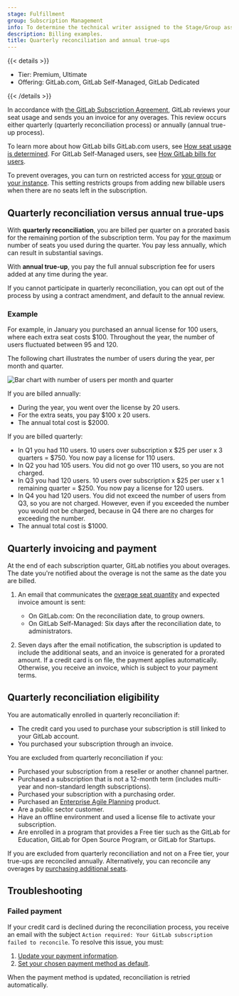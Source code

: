 ```yaml
---
stage: Fulfillment
group: Subscription Management
info: To determine the technical writer assigned to the Stage/Group associated with this page, see https://handbook.gitlab.com/handbook/product/ux/technical-writing/#assignments
description: Billing examples.
title: Quarterly reconciliation and annual true-ups
---
```


{{< details >}}

- Tier: Premium, Ultimate
- Offering: GitLab.com, GitLab Self-Managed, GitLab Dedicated

{{< /details >}}

In accordance with [the GitLab Subscription Agreement](https://about.gitlab.com/terms/),
GitLab reviews your seat usage and sends you an invoice for any overages.
This review occurs either quarterly (quarterly reconciliation process) or annually (annual true-up process).

To learn more about how GitLab bills GitLab.com users, see [How seat usage is determined](manage_users_and_seats.md#gitlabcom-billing-and-usage). For GitLab Self-Managed users, see [How GitLab bills for users](manage_users_and_seats.md#self-managed-billing-and-usage).

To prevent overages, you can turn on restricted access for [your group](../user/group/manage.md#turn-on-restricted-access)
or [your instance](../administration/settings/sign_up_restrictions.md#turn-on-restricted-access).
This setting restricts groups from adding new billable users when there are no seats left in the subscription.

## Quarterly reconciliation versus annual true-ups

With **quarterly reconciliation**, you are billed per quarter on a prorated basis for the remaining portion of the subscription term.
You pay for the maximum number of seats you used during the quarter.
You pay less annually, which can result in substantial savings.

With **annual true-up**, you pay the full annual subscription fee for users added at any time during the year.

If you cannot participate in quarterly reconciliation, you can opt out of the process by using a contract amendment,
and default to the annual review.

### Example

For example, in January you purchased an annual license for 100 users, where each extra seat costs $100.
Throughout the year, the number of users fluctuated between 95 and 120.

The following chart illustrates the number of users during the year, per month and quarter.

![Bar chart with number of users per month and quarter](img/quarterly_reconciliation_v14_7.png)

If you are billed annually:

- During the year, you went over the license by 20 users.
- For the extra seats, you pay $100 x 20 users.
- The annual total cost is $2000.

If you are billed quarterly:

- In Q1 you had 110 users. 10 users over subscription x $25 per user x 3 quarters = $750.
  You now pay a license for 110 users.
- In Q2 you had 105 users. You did not go over 110 users, so you are not charged.
- In Q3 you had 120 users. 10 users over subscription x $25 per user x 1 remaining quarter = $250.
  You now pay a license for 120 users.
- In Q4 you had 120 users. You did not exceed the number of users from Q3, so you are not charged.
  However, even if you exceeded the number you would not be charged, because in Q4 there are no charges for exceeding the number.
- The annual total cost is $1000.

## Quarterly invoicing and payment

At the end of each subscription quarter, GitLab notifies you about overages.
The date you're notified about the overage is not the same as the date you are billed.

1. An email that communicates the [overage seat quantity](manage_users_and_seats.md#seats-owed)
and expected invoice amount is sent:

   - On GitLab.com: On the reconciliation date, to group owners.
   - On GitLab Self-Managed: Six days after the reconciliation date, to administrators.

1. Seven days after the email notification, the subscription is updated to include the additional seats,
and an invoice is generated for a prorated amount.
If a credit card is on file, the payment applies automatically.
Otherwise, you receive an invoice, which is subject to your payment terms.

## Quarterly reconciliation eligibility

You are automatically enrolled in quarterly reconciliation if:

- The credit card you used to purchase your subscription is still linked to your GitLab account.
- You purchased your subscription through an invoice.

You are excluded from quarterly reconciliation if you:

- Purchased your subscription from a reseller or another channel partner.
- Purchased a subscription that is not a 12-month term (includes multi-year and non-standard length subscriptions).
- Purchased your subscription with a purchasing order.
- Purchased an [Enterprise Agile Planning](manage_subscription.md#enterprise-agile-planning) product.
- Are a public sector customer.
- Have an offline environment and used a license file to activate your subscription.
- Are enrolled in a program that provides a Free tier such as the GitLab for Education,
GitLab for Open Source Program, or GitLab for Startups.

If you are excluded from quarterly reconciliation and not on a Free tier, your true-ups are reconciled annually.
Alternatively, you can reconcile any overages by [purchasing additional seats](manage_users_and_seats.md#buy-more-seats).

## Troubleshooting

### Failed payment

If your credit card is declined during the reconciliation process, you receive an email with the subject `Action required: Your GitLab subscription failed to reconcile`. To resolve this issue, you must:

1. [Update your payment information](customers_portal.md#change-your-payment-method).
1. [Set your chosen payment method as default](customers_portal.md#set-a-default-payment-method).

When the payment method is updated, reconciliation is retried automatically.
